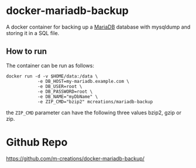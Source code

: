 # docker-mariadb-backup

A docker container for backing up a [MariaDB](http://mariadb.org) database with mysqldump and storing it in a SQL file.

## How to run

The container can be run as follows:

```
docker run -d -v $HOME/data:/data \
            -e DB_HOST=my-mariadb.example.com \
            -e DB_USER=root \
            -e DB_PASSWORD=root \
            -e DB_NAME="myDbName" \
            -e ZIP_CMD="bzip2" mcreations/mariadb-backup
```

the `ZIP_CMD` parameter can have the following three values bzip2,  gzip or zip.

# Github Repo

https://github.com/m-creations/docker-mariadb-backup/
